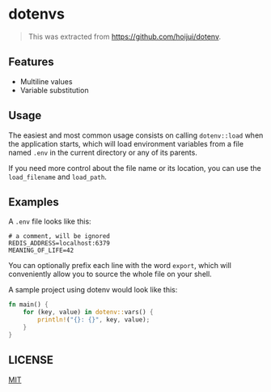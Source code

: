 # dotenvs

> This was extracted from <https://github.com/hoijui/dotenv>.

## Features

- Multiline values
- Variable substitution

## Usage

The easiest and most common usage consists on calling `dotenv::load` when the
application starts, which will load environment variables from a file named
`.env` in the current directory or any of its parents.

If you need more control about the file name or its location, you can
use the `load_filename` and `load_path`.

## Examples

A `.env` file looks like this:

```dotenv
# a comment, will be ignored
REDIS_ADDRESS=localhost:6379
MEANING_OF_LIFE=42
```

You can optionally prefix each line with the word `export`, which will
conveniently allow you to source the whole file on your shell.

A sample project using dotenv would look like this:

```rust
fn main() {
    for (key, value) in dotenv::vars() {
        println!("{}: {}", key, value);
    }
}
```

## LICENSE

[MIT](LICENSE.md)

